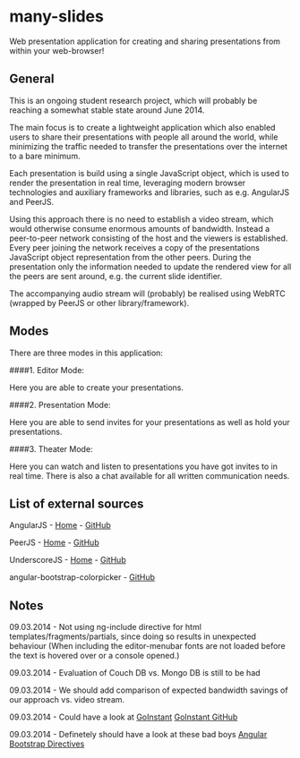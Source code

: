 many-slides
===========

Web presentation application for creating and sharing presentations from within your web-browser!

General
--------------------------------------
This is an ongoing student research project, which will probably be reaching a somewhat stable state around June 2014.

The main focus is to create a lightweight application which also enabled users to share their presentations with people all around the world, while minimizing the traffic needed to transfer the presentations over the internet to a bare minimum.

Each presentation is build using a single JavaScript object, which is used to render the presentation in real time, leveraging modern browser technologies and auxiliary frameworks and libraries, such as e.g. AngularJS and PeerJS.

Using this approach there is no need to establish a video stream, which would otherwise consume enormous amounts of bandwidth. Instead a peer-to-peer network consisting of the host and the viewers is established. Every peer joining the network receives a copy of the presentations JavaScript object representation from the other peers. During the presentation only the information needed to update the rendered view for all the peers are sent around, e.g. the current slide identifier.

The accompanying audio stream will (probably) be realised using WebRTC (wrapped by PeerJS or other library/framework).

Modes
--------------------------------------
There are three modes in this application:

####1. Editor Mode:

Here you are able to create your presentations.

####2. Presentation Mode:

Here you are able to send invites for your presentations as well as hold your presentations.

####3. Theater Mode:

Here you can watch and listen to presentations you have got invites to in real time.
There is also a chat available for all written communication needs.

List of external sources
--------------------------------------
AngularJS - [Home](https://angularjs.org) - [GitHub](https://github.com/angular/angular.js)  

PeerJS - [Home](https://peerjs.com) - [GitHub](https://github.com/peers/peerjs)  

UnderscoreJS - [Home](https://underscorejs.org) - [GitHub](https://github.com/jashkenas/underscore)  

angular-bootstrap-colorpicker - [GitHub](https://github.com/buberdds/angular-bootstrap-colorpicker)  


Notes
--------------------------------------
09.03.2014 - Not using ng-include directive for html templates/fragments/partials, since doing so results in unexpected behaviour
    (When including the editor-menubar fonts are not loaded before the text is hovered over or a console opened.)
    
09.03.2014 - Evaluation of Couch DB vs. Mongo DB is still to be had

09.03.2014 - We should add comparison of expected bandwidth savings of our approach vs. video stream.

09.03.2014 - Could have a look at [GoInstant](https://goinstant.com)
[GoInstant GitHub](https://github.com/goinstant/webrtc)

09.03.2014 - Definetely should have a look at these bad boys [Angular Bootstrap Directives](http://angular-ui.github.io/bootstrap/)



